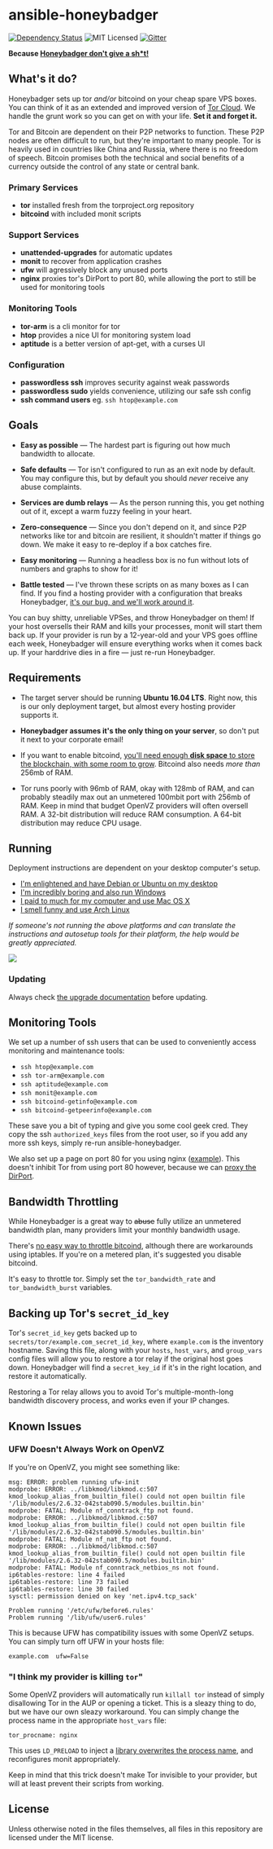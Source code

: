 ansible-honeybadger
===================

[![Dependency Status](http://img.shields.io/gemnasium/PiPeep/ansible-honeybadger.svg?style=flat)](https://gemnasium.com/PiPeep/ansible-honeybadger)
![MIT Licensed](https://img.shields.io/badge/license-MIT-blue.svg?style=flat)
[![Gitter](https://img.shields.io/badge/gitter-join%20chat%20%E2%86%92-brightgreen.svg?style=flat)](https://gitter.im/PiPeep/ansible-honeybadger?utm_source=badge&utm_medium=badge&utm_campaign=pr-badge&utm_content=badge)

**Because [Honeybadger don't give a sh*t!][youtube]**

[youtube]: https://www.youtube.com/watch?v=4r7wHMg5Yjg

What's it do?
-------------

Honeybadger sets up tor *and/or* bitcoind on your cheap spare VPS boxes. You can
think of it as an extended and improved version of [Tor Cloud]. We handle the
grunt work so you can get on with your life. **Set it and forget it.**

Tor and Bitcoin are dependent on their P2P networks to function. These P2P nodes
are often difficult to run, but they're important to many people. Tor is heavily
used in countries like China and Russia, where there is no freedom of speech.
Bitcoin promises both the technical and social benefits of a currency outside
the control of any state or central bank.

[Tor Cloud]: https://cloud.torproject.org/

### Primary Services

-   **tor** installed fresh from the torproject.org repository
-   **bitcoind** with included monit scripts

### Support Services

-   **unattended-upgrades** for automatic updates
-   **monit** to recover from application crashes
-   **ufw** will agressively block any unused ports
-   **nginx** proxies tor's DirPort to port 80, while allowing the port to still
    be used for monitoring tools

### Monitoring Tools

-   **tor-arm** is a cli monitor for tor
-   **htop** provides a nice UI for monitoring system load
-   **aptitude** is a better version of apt-get, with a curses UI

### Configuration

-   **passwordless ssh** improves security against weak passwords
-   **passwordless sudo** yields convenience, utilizing our safe ssh config
-   **ssh command users** eg. `ssh htop@example.com`

Goals
-----

-   **Easy as possible** &mdash; The hardest part is figuring out how much
    bandwidth to allocate.

-   **Safe defaults** &mdash; Tor isn't configured to run as an exit node by
    default. You may configure this, but by default you should *never* receive
    any abuse complaints.

-   **Services are dumb relays** &mdash; As the person running this, you get
    nothing out of it, except a warm fuzzy feeling in your heart.

-   **Zero-consequence** &mdash; Since you don't depend on it, and since P2P
    networks like tor and bitcoin are resilient, it shouldn't matter if things
    go down. We make it easy to re-deploy if a box catches fire.

-   **Easy monitoring** &mdash; Running a headless box is no fun without lots of
    numbers and graphs to show for it!

-   **Battle tested** &mdash; I've thrown these scripts on as many boxes as I
    can find. If you find a hosting provider with a configuration that breaks
    Honeybadger, [it's our bug, and we'll work around it][issues].

You can buy shitty, unreliable VPSes, and throw Honeybadger on them! If your
host oversells their RAM and kills your processes, monit will start them back
up. If your provider is run by a 12-year-old and your VPS goes offline each
week, Honeybadger will ensure everything works when it comes back up. If your
harddrive dies in a fire &mdash; just re-run Honeybadger.

[issues]: https://github.com/pipeep/ansible-honeybadger/issues

Requirements
------------

-   The target server should be running **Ubuntu 16.04 LTS**. Right now, this is
    our only deployment target, but almost every hosting provider supports it.

-   **Honeybadger assumes it's the only thing on your server**, so don't put it
    next to your corporate email!

-   If you want to enable bitcoind, [you'll need enough **disk space** to store
    the blockchain, with some room to grow][blockchain size]. Bitcoind also
    needs *more than* 256mb of RAM.

-   Tor runs poorly with 96mb of RAM, okay with 128mb of RAM, and can probably
    steadily max out an unmetered 100mbit port with 256mb of RAM. Keep in mind
    that budget OpenVZ providers will often oversell RAM. A 32-bit distribution
    will reduce RAM consumption. A 64-bit distribution may reduce CPU usage.

[blockchain size]: https://blockchain.info/charts/blocks-size

Running
-------

Deployment instructions are dependent on your desktop computer's setup.

- [I'm enlightened and have Debian or Ubuntu on my
  desktop](docs/setup_debian.md)
- [I'm incredibly boring and also run Windows](docs/setup_windows.md)
- [I paid to much for my computer and use Mac OS X](docs/setup_osx.md)
- [I smell funny and use Arch Linux](docs/setup_arch.md)

*If someone's not running the above platforms and can translate the instructions
and autosetup tools for their platform, the help would be greatly appreciated.*

![](docs/autosetup.png)

### Updating

Always check [the upgrade documentation](docs/updating.md) before updating.

Monitoring Tools
----------------

We set up a number of ssh users that can be used to conveniently access
monitoring and maintenance tools:

- `ssh htop@example.com`
- `ssh tor-arm@example.com`
- `ssh aptitude@example.com`
- `ssh monit@example.com`
- `ssh bitcoind-getinfo@example.com`
- `ssh bitcoind-getpeerinfo@example.com`

These save you a bit of typing and give you some cool geek cred. They copy the
ssh `authorized_keys` files from the root user, so if you add any more ssh keys,
simply re-run ansible-honeybadger.

We also set up a page on port 80 for you using nginx ([example][hostus]). This
doesn't inhibit Tor from using port 80 however, because we can [proxy the
DirPort][dirport proxy].

[hostus]: http://hostus.benjam.info/
[dirport proxy]: https://trac.torproject.org/projects/tor/wiki/doc/TorFAQ#HowcanImakemyrelayaccessibletopeoplestuckbehindrestrictivefirewalls

Bandwidth Throttling
--------------------

While Honeybadger is a great way to ~~abuse~~ fully utilize an unmetered
bandwidth plan, many providers limit your monthly bandwidth usage.

There's [no easy way to throttle bitcoind][throttle bitcoind], although there
are workarounds using iptables. If you're on a metered plan, it's suggested you
disable bitcoind.

It's easy to throttle tor. Simply set the `tor_bandwidth_rate` and
`tor_bandwidth_burst` variables.

[throttle bitcoind]: https://github.com/bitcoin/bitcoin/issues/273

Backing up Tor's `secret_id_key`
--------------------------------

Tor's `secret_id_key` gets backed up to `secrets/tor/example.com_secret_id_key`,
where `example.com` is the inventory hostname. Saving this file, along with your
`hosts`, `host_vars`, and `group_vars` config files will allow you to restore a
tor relay if the original host goes down. Honeybadger will find a
`secret_key_id` if it's in the right location, and restore it automatically.

Restoring a Tor relay allows you to avoid Tor's multiple-month-long bandwidth
discovery process, and works even if your IP changes.

Known Issues
------------

### UFW Doesn't Always Work on OpenVZ

If you're on OpenVZ, you might see something like:

```
msg: ERROR: problem running ufw-init
modprobe: ERROR: ../libkmod/libkmod.c:507 kmod_lookup_alias_from_builtin_file() could not open builtin file '/lib/modules/2.6.32-042stab090.5/modules.builtin.bin'
modprobe: FATAL: Module nf_conntrack_ftp not found.
modprobe: ERROR: ../libkmod/libkmod.c:507 kmod_lookup_alias_from_builtin_file() could not open builtin file '/lib/modules/2.6.32-042stab090.5/modules.builtin.bin'
modprobe: FATAL: Module nf_nat_ftp not found.
modprobe: ERROR: ../libkmod/libkmod.c:507 kmod_lookup_alias_from_builtin_file() could not open builtin file '/lib/modules/2.6.32-042stab090.5/modules.builtin.bin'
modprobe: FATAL: Module nf_conntrack_netbios_ns not found.
ip6tables-restore: line 4 failed
ip6tables-restore: line 73 failed
ip6tables-restore: line 30 failed
sysctl: permission denied on key 'net.ipv4.tcp_sack'

Problem running '/etc/ufw/before6.rules'
Problem running '/lib/ufw/user6.rules'
```

This is because UFW has compatibility issues with some OpenVZ setups. You can
simply turn off UFW in your hosts file:

```
example.com  ufw=False
```

### "I think my provider is killing `tor`"

Some OpenVZ providers will automatically run `killall tor` instead of simply
disallowing Tor in the AUP or opening a ticket. This is a sleazy thing to do,
but we have our own sleazy workaround. You can simply change the process name in
the appropriate `host_vars` file:

```
tor_procname: nginx
```

This uses `LD_PRELOAD` to inject a [library overwrites the process
name][electrum/procname], and reconfigures monit appropriately.

Keep in mind that this trick doesn't make Tor invisible to your provider, but
will at least prevent their scripts from working.

[electrum/procname]: https://github.com/electrum/procname

License
-------

Unless otherwise noted in the files themselves, all files in this repository are
licensed under the MIT license.
